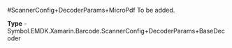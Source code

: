 #ScannerConfig+DecoderParams+MicroPdf
To be added.

**Type** - Symbol.EMDK.Xamarin.Barcode.ScannerConfig+DecoderParams+BaseDecoder




